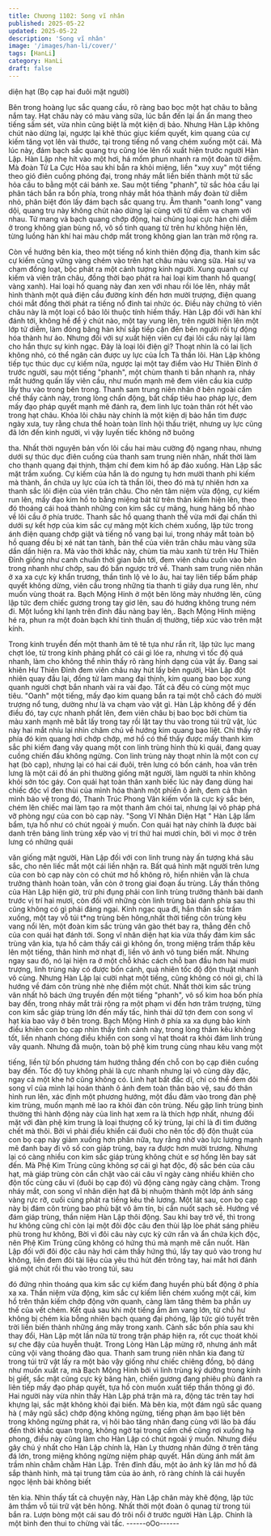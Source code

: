 ```yaml
---
title: Chương 1102: Song vĩ nhân
published: 2025-05-22
updated: 2025-05-22
description: 'Song vĩ nhân'
image: '/images/han-li/cover/'
tags: [HanLi]
category: HanLi
draft: false
---
```


diện hạt (Bọ cạp hai đuôi mặt
người)

Bên trong hoàng lục sắc quang cầu, rõ ràng bao bọc một hạt châu
to bằng nắm tay.
Hạt châu này có màu vàng sữa, lúc bắn đến lại ẩn ẩn mang theo
tiếng sấm sét, vừa nhìn cũng biệt là một kiện dị bảo.
Nhưng Hàn Lập không chút nào dừng lại, ngược lại khẽ thúc giục
kiếm quyết, kim quang của cự kiếm tăng vọt lên vài thước, tại
trong tiếng nổ vang chém xuống một cái.
Mà lúc này, đám bạch sắc quang trụ cũng lóe lên rổi xuất hiện
trước người Hàn Lập.
Hàn Lập nhẹ hít vào một hơi, há mồm phun nhanh ra một đoàn tử
diễm. Mà đoàn Tử La Cực Hỏa sau khi bắn ra khỏi miệng, liền
"xuy xuy" một tiếng theo gió điên cuồng phóng đại, trong nháy
mắt liền biến thành một tử sắc hỏa cầu to bằng một cái bánh xe.
Sau một tiếng "phanh", tử sắc hỏa cầu lại phân tách bắn ra bốn
phía, trong nháy mắt hóa thành mấy đoàn tử diễm nhỏ, phân biệt
đón lấy đám bạch sắc quang trụ.
Âm thanh "oanh long" vang dội, quang trụ này không chút nào
dừng lại cùng với tử diễm va chạm với nhau.
Tử mang và bạch quang chớp động, hai chủng loại cực hàn chi
diễm ở trong không gian bùng nổ, vô số tinh quang từ trên hư
không hiện lên, từng luồng hàn khí hai màu chớp mắt trong không
gian lan tràn mở rộng ra.

Còn về hướng bên kia, theo một tiếng nổ kinh thiên động địa,
thanh kim sắc cự kiếm cũng vững vàng chém vào trên hạt châu
màu vàng sữa.
Hai sự va chạm đồng loạt, bộc phát ra một cảnh tượng kinh
người.
Xung quanh cự kiếm và viên trân châu, đồng thời bạo phát ra hai
loại kim thanh hồ quang( vàng xanh). Hai loại hồ quang này đan
xen với nhau rồi lóe lên, nháy mắt hình thành một quả điện cầu
đường kính đến hơn mười trượng, điện quang chói mắt đồng thời
phát ra tiếng nổ đinh tai nhức óc.
Điều này chứng tỏ viên châu này là một loại cổ bảo lôi thuộc tính
hiếm thấy.
Hàn Lập đối với hàn khí đánh tới, không hề để ý chút nào, một tay
vung lên, trên người hiện lên một lớp tử diễm, làm đóng băng hàn
khí sắp tiếp cận đến bên người rồi tự động hóa thành hư ảo.
Nhưng đối với sự xuất hiện viên cự đại lôi cầu này lại làm cho hắn
thực sự kinh ngạc.
Đây là loại lôi điện gì? Thoạt nhìn là có lai lịch không nhỏ, có thể
ngăn cản được uy lực của Ích Tà thần lôi.
Hàn Lập không tiếp tục thúc dục cự kiếm nữa, ngược lại một tay
điểm vào Hư Thiên Đỉnh ở trước người, sau một tiếng "phanh",
một chùm thanh ti bắn nhanh ra, nháy mắt hướng quấn lấy viên
cầu, như muốn mạnh mẽ đem viên cầu kia cướp lấy thu vào trong
bên trong.
Thanh sam trung niên nhân ở bên ngoài cấm chế thấy cảnh này,
trong lòng chấn động, bất chấp tiêu hao pháp lực, đem mấy đạo
pháp quyết mạnh mẽ đánh ra, đem linh lực toàn thân rót hết vào
trong hạt châu.
Khỏa lôi châu này chính là một kiện dị bảo hắn tìm được ngày
xưa, tuy rằng chưa thể hoàn toàn lĩnh hội thấu triệt, nhưng uy lực
cũng đã lớn đến kinh người, vì vậy luyến tiếc không nỡ buông

tha.
Nhất thời nguyên bản vốn lôi cầu hai màu cường độ ngang nhau,
nhưng dưới sự thúc dục điên cuồng của thanh sam trung niên
nhân, nhất thời làm cho thanh quang đại thịnh, thậm chí đem kim
hồ áp đảo xuống.
Hàn Lập sắc mặt trầm xuống.
Cự kiếm của hắn là do ngưng tụ hơn mười thanh phi kiếm mà
thành, ẩn chứa uy lực của ích tà thần lôi, theo đó mà tự nhiên
hơn xa thanh sắc lôi điện của viên trân châu. Cho nên tâm niệm
vừa động, cự kiếm run lên, mấy đạo kim hồ to bằng miệng bát từ
trên thân kiếm hiện lên, theo đó thoáng cái hoá thành những con
kim sắc cự mãng, hung hăng bổ nhào về lôi cầu ở phía trước.
Thanh sắc hồ quang thanh thế vừa mới đại chấn thì dưới sự kết
hợp của kim sắc cự mãng một kích chém xuống, lập tức trong
ánh điện quang chớp giật và tiếng nổ vang bại lui, trong nháy mắt
toàn bộ hồ quang đều bị xé nát tan tành, bản thể của viên trân
châu màu vàng sữa dần dần hiện ra.
Mà vào thời khắc này, chùm tia màu xanh từ trên Hư Thiên Đỉnh
giống như canh chuẩn thời gian bắn tới, đem viên châu cuốn vào
bên trong nhanh như chớp, sau đó bắn ngược trở về.
Thanh sam trung niên nhân ở xa xa cực kỳ khẩn trương, thần tình
lộ vẻ lo âu, hai tay liên tiếp bấm pháp quyết không dừng, viên cầu
trong những tia thanh ti giãy dụa rung lên, như muốn vùng thoát
ra.
Bạch Mộng Hinh ở một bên lông mày nhướng lên, cũng lập tức
đem chiếc gương trong tay giơ lên, sau đó hướng không trung
ném đi.
Một luồng khí lạnh trên đỉnh đầu nàng bay lên,.
Bạch Mộng Hinh miệng hé ra, phun ra một đoàn bạch khí tinh
thuần dị thường, tiếp xúc vào trên mặt kính.

Trong kinh truyền đến một thanh âm tê tê tựa như rắn rít, lập tức
lục mang chợt lóe, từ trong kính phảng phất có cái gì lóe ra,
nhưng vì tốc độ quá nhanh, làm cho không thể nhìn thấy rõ ràng
hình dạng của vật ấy.
Đang sai khiên Hư Thiên Đỉnh đem viên châu này hút lấy bên
người, Hàn Lập đột nhiên quay đầu lại, đồng tử lam mang đại
thịnh, kim quang bao bọc xung quanh người chợt bắn nhanh vài
ra vài đạo.
Tất cả đều có cùng một mục tiêu.
"Oanh" một tiếng, mấy đạo kim quang bắn ra tại một chỗ cách đó
mười trượng nổ tung, dường như là va chạm vào vật gì.
Hàn Lập không để ý đến điều đó, tay cực nhanh phất lên, đem
viên châu bị bao bọc bởi chùm tia màu xanh mạnh mẽ bắt lấy
trong tay rồi lật tay thu vào trong túi trữ vật, lúc này hai mắt nhíu
lại nhìn chăm chú về hướng kim quang bạo liệt.
Chỉ thấy rở phía đó kim quang hơi chớp chớp, mơ hồ có thể thấy
được mấy thanh kim sắc phi kiếm đang vây quang một con linh
trùng hình thù kì quái, đang quay cuồng chiến đấu không ngừng.
Con linh trùng này thoạt nhìn là một con cự hạt (bò cạp), nhưng
lại có hai cái đuôi, trên lưng có bốn cánh, hoa văn trên lưng là một
cái đồ án phi thường giống mặt người, làm người ta nhìn không
khỏi sởn tóc gáy.
Con quái hạt toàn thân xanh biếc lúc này đang dùng hai chiếc độc
vĩ đen thùi của mình hóa thành một phiến ô ảnh, đem cả thân
mình bảo vệ trong đó, Thanh Trúc Phong Vân kiếm vốn là cực kỳ
sắc bén, chém lên chiếc mai làm tạo ra một thanh âm chói tai,
nhưng lại vô pháp phá vỡ phòng ngự của con bò cạp này.
"Song Vĩ Nhân Diện Hạt " Hàn Lập lẩm bẩm, tựa hồ như có chút
ngoài ý muốn.
Con quái hạt này chính là được bài danh trên bảng linh trùng xếp
vào vị trí thứ hai mươi chín, bởi vì mọc ở trên lưng có những quái

văn giống mặt người, Hàn Lập đối với con linh trung này ấn tượng
khá sâu sắc, cho nên liếc mắt một cái liền nhận ra.
Bất quá hình mặt người trên lưng của con bò cạp này còn có chút
mơ hồ không rõ, hiển nhiên vẫn là chưa trưởng thành hoàn toàn,
vẫn còn ở trong giai đoạn ấu trùng.
Lấy thần thông của Hàn Lập hiện giờ, trừ phi đụng phải con linh
trùng trưởng thành bài danh trước vị trí hai mươi, còn đối với
những còn linh trùng bài danh phía sau thì cũng không có gì phải
đáng ngại.
Kinh ngạc qua đi, hắn thần sắc trầm xuống, một tay vỗ túi t*ng
trùng bên hông,nhất thời tiếng côn trùng kêu vang nổi lên, một
đoàn kim sắc trùng vân gào thét bay ra, thẳng đến chỗ của con
quái hạt đánh tới.
Song vĩ nhân diện hạt kia vừa thấy đám kim sắc trùng vân kia,
tựa hồ cảm thấy cái gì không ổn, trong miệng trầm thấp kêu lên
một tiếng, thân hình mờ nhạt đị, liền vô ảnh vô tung biến mất.
Nhưng ngay sau đó, nó lại hiện ra ở một chỗ khác cách chỗ ban
đầu hơn hai mươi trượng, linh trùng này có được bốn cánh, quả
nhiên tốc độ độn thuật nhanh vô cùng.
Nhưng Hàn Lập lại cười nhạt một tiếng, cũng không có nói gì, chỉ
là hướng về đám côn trùng nhè nhẹ điểm một chút.
Nhất thời kim sắc trùng vân nhất hô bách ứng truyền đến một
tiếng "phanh", vô số kim hoa bốn phía bay đến, trong nháy mắt
trải rộng ra một phạm vi đến hơn trăm trượng, từng con kim sắc
giáp trùng lớn đến mấy tấc, hình thái dữ tợn đem con song vĩ hạt
kia bao vây ở bên trong.
Bạch Mộng Hinh ở phía xa xa dụng bảo kính điều khiên con bọ
cạp nhìn thấy tình cảnh này, trong lòng thâm kêu không tốt, liền
nhanh chóng điều khiển con song vĩ hạt thoát ra khỏi đám linh
trùng vây quanh.
Nhưng đã muộn, toàn bộ phệ kim trung cùng nhau kêu vang một

tiếng, liền từ bốn phương tám hướng thẳng đến chỗ con bọ cạp
điên cuồng bay đến. Tốc độ tuy không phải là cực nhanh nhưng
lại vô cùng dày đặc, ngay cả một khe hở cũng không có.
Linh hạt bất đắc dĩ, chỉ có thể đem đôi song vĩ của mình lại hoán
thành ô ảnh đem toàn thân bảo vệ, sau đó thân hình run lên, xác
định một phương hướng, một đầu đâm vào trong đàn phệ kim
trùng, muốn mạnh mẽ lao ra khỏi đàn côn trùng.
Nếu gặp linh trùng bình thường thì hành động này của linh hạt
xem ra là thích hợp nhất, nhưng đối mặt với đàn phệ kim trung là
loại thượng cổ kỳ trùng, lại chỉ là đi tìm đường chết mà thôi.
Bởi vì phải điều khiển cái đuôi cho nên tốc độ độn thuật của con
bọ cạp này giảm xuống hơn phân nữa, tuy rằng nhờ vào lực
lượng mạnh mẽ đanh bay đi vô số con giáp trùng, bay ra được
hơn mười trương. Nhưng lại có càng nhiều con kim sắc giáp
trùng không chút e sợ hống lên bay sát đến.
Mà Phệ Kim Trùng cũng không sợ cái gì hạt độc, độ sắc bén của
câu hạt, mà giáp trùng còn cắn chặt vào cái câu vĩ ngày càng
nhiều khiên cho độn tốc cùng câu vĩ (đuôi bọ cạp đó) vũ động
càng ngày càng chậm.
Trong nháy mắt, con song vĩ nhân diện hạt đã bị nhuộm thành
một lớp ánh sáng vàng rực rỡ, cuối cùng phát ra tiếng kêu thê
lương.
Một lát sau, con bọ cạp này bị đám côn trùng bao phủ bặt vô âm
tín, bị cắn nuốt sạch sẽ.
Hướng về đám giáp trùng, thần niệm Hàn Lập thôi động. Sau khi
bay trở về, thì trong hư không cũng chỉ còn lại một đôi độc câu
đen thùi lập lòe phát sáng phiêu phù trong hư không, Bời vì đôi
câu này cực kỳ cứn rắn và ẩn chứa kịch độc, nên Phệ Kim Trùng
cũng không có hứng thú mà mạnh mẽ cắn nuốt.
Hàn Lập đối với đôi độc câu này hơi cảm thấy hứng thú, lấy tay
quỏ vào trong hư không, liền đem đôi tài liệu của yêu thú hút đến
trông tay, hai mắt hơi đánh giá một chút rồi thu vào trong túi, sau

đó đứng nhìn thoáng qua kim sắc cự kiếm đang huyền phù bất
động ở phía xa xa.
Thần niệm vừa động, kim sắc cự kiếm liền chém xuống một cái,
kim hồ trên thân kiếm chớp động vờn quanh, càng làm tăng thêm
ba phần uy thế của vết chém.
Kết quả sau khi một tiếng ầm âm vang lớn, từ chỗ hư không bị
chém kia bỗng nhiên bạch quang đại phóng, lập tức gió tuyết trên
trời liền biến thành những áng mây trong xanh.
Cảnh sắc bốn phía sau khi thay đổi, Hàn Lập một lần nữa từ trong
trận pháp hiện ra, rốt cục thoát khỏi sự che đậy của huyễn thuật.
Trong Lòng Hàn Lập mừng rỡ, nhưng ánh mắt cũng vội vàng
thoáng đào qua.
Thanh sam trung niên nhân kia đang từ trong túi trữ vật lấy ra một
bảo vậy giống như chiếc chiêng đồng, bộ dáng như muốn xuất ra,
mà Bạch Mộng Hinh bởi vì linh trùng ký dưỡng trong kính bị giết,
sắc mặt cũng cực kỳ băng hàn, chiến gương đang phiêu phù
đánh ra liên tiếp mấy đạo pháp quyết, tựa hồ còn muốn xuất tiếp
thần thông gì đó.
Hai người này vừa nhìn thấy Hàn Lập phá trận mà ra, động tác
trên tay hơi khựng lại, sắc mặt không khỏi đại biến.
Mà bên kia, một đám ngũ sắc quang hà ( mây ngũ sắc) chớp
động không ngừng, tiếng phạn âm bạo liệt bên trong không
ngừng phát ra, vị hôi bào tăng nhân đang cùng với lão bà đấu đến
thời khắc quan trọng, không ngờ tại trong cấm chế cũng rơi xuống
hạ phong, điều này cũng làm cho Hàn Lập có chút ngoài ý muốn.
Nhưng điều gây chú ý nhất cho Hàn Lập chính là, Hàn Ly thương
nhân đứng ở trên tảng đá lớn, trong miệng không ngừng niệm
pháp quyết.
Hắn dùng ánh mất âm trầm nhìn chằm chằm Hàn Lập. Trên đỉnh
đầu, một ảo ảnh kỳ lân mơ hồ đã sắp thành hình, mà tại trung tâm
của ảo ảnh, rõ ràng chính là cái huyền ngọc lệnh bài không biết

tên kia.
Nhìn thấy tất cả chuyện này, Hàn Lập chân mày khẽ động, lập tức
âm thầm vỗ túi trữ vật bên hông.
Nhất thời một đoàn ô qunag từ trong túi bắn ra. Lượn bòng một
cái sau đó trôi nổi ở trước người Hàn Lập.
Chính là một bình đen thui to chừng vài tấc.
------oOo------
